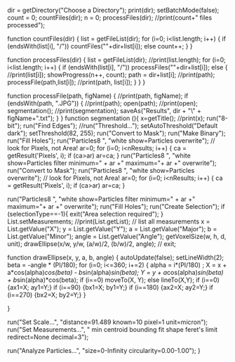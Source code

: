 dir = getDirectory("Choose a Directory"); 
print(dir);
setBatchMode(false);
   count = 0;
   countFiles(dir);
   n = 0;
   processFiles(dir);
   //print(count+" files processed");
   
   function countFiles(dir) {
      list = getFileList(dir);
      for (i=0; i<list.length; i++) {
          if (endsWith(list[i], "/"))
              countFiles(""+dir+list[i]);
          else
              count++;
      }
  }

   function processFiles(dir) {
      list = getFileList(dir);
      //print(list.length);
      for (i=0; i<list.length; i++) {
          if (endsWith(list[i], "/"))
              processFiles(""+dir+list[i]);
          else {
            //print(list[i]); 
	 showProgress(n++, count);
             path = dir+list[i];
	//print(path);
             processFile(path,list[i]);
	//print(path, list[i]);
         }
      }
  }

  function processFile(path, figName) {
	//print(path, figName);
       if (endsWith(path, ".JPG")) {
		//print(path);
           		open(path);
		//print(open);
		segmentation();
		//print(segmentation);
		saveAs("Results", dir + "\\" + figName+".txt");
                }
  }
function segmentation (){
x=getTitle();
//print(x);
run("8-bit");
run("Find Edges");
//run("Threshold...");
setAutoThreshold("Default dark");
setThreshold(82, 255);
run("Convert to Mask");
run("Make Binary");
run("Fill Holes");
run("Particles8 ", "white show=Particles overwrite");
// look for Pixels, not Area!
ar=0;
for (i=0; i<nResults; i++) { 
ca = getResult('Pixels', i);
if (ca>ar) ar=ca;
}
run("Particles8 ", "white show=Particles filter minimum=" + ar +" maximum="+ 
ar +" overwrite");
run("Convert to Mask");
run("Particles8 ", "white show=Particles overwrite");
// look for Pixels, not Area!
ar=0;
for (i=0; i<nResults; i++) { 
ca = getResult('Pixels', i);
if (ca>ar) ar=ca;
}

run("Particles8 ", "white show=Particles filter minimum=" + ar +" maximum="+ 
ar +" overwrite");
run("Fill Holes");
run("Create Selection");
if (selectionType==-1){
      exit("Area selection required");
}
  List.setMeasurements;
  //print(List.getList); // list all measurements
  x = List.getValue("X");
  y = List.getValue("Y");
  a = List.getValue("Major");
  b = List.getValue("Minor");
  angle = List.getValue("Angle");
  getVoxelSize(w, h, d, unit);
  drawEllipse(x/w, y/w, (a/w)/2, (b/w)/2, angle);
 // exit;

  function drawEllipse(x, y, a, b, angle) {
      autoUpdate(false);
      setLineWidth(2);
      beta = -angle * (PI/180);
      for (i=0; i<=360; i+=2) {
          alpha = i*(PI/180) ;
          X = x + a*cos(alpha)*cos(beta) - b*sin(alpha)*sin(beta);
          Y = y + a*cos(alpha)*sin(beta) + b*sin(alpha)*cos(beta);
          if (i==0) moveTo(X, Y); else lineTo(X,Y);
          if (i==0) {ax1=X; ay1=Y;}
          if (i==90) {bx1=X; by1=Y;}
          if (i==180) {ax2=X; ay2=Y;}
          if (i==270) {bx2=X; by2=Y;}
      }

 }

run("Set Scale...", "distance=91.489 known=10 pixel=1 unit=micron");
run("Set Measurements...", "  min centroid bounding fit shape feret's limit redirect=None decimal=3");

run("Analyze Particles...", "size=0-Infinity circularity=0.00-1.00");
}
